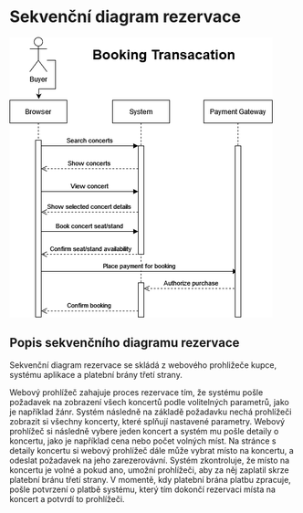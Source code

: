 # Sekvenční diagram rezervace

![Sequence diagram](/resources/diagrams/sequence.png)

## Popis sekvenčního diagramu rezervace
Sekvenční diagram rezervace se skládá z webového prohližeče kupce, systému aplikace a platební brány třetí strany.

Webový prohlížeč zahajuje proces rezervace tím, že systému pošle požadavek na zobrazení všech koncertů podle volitelných parametrů, jako je například žánr.
Systém následně na základě požadavku nechá prohlížeči zobrazit si všechny koncerty, které splňují nastavené parametry.
Webový prohlížeč si následně vybere jeden koncert a systém mu pošle detaily o koncertu, jako je například cena nebo počet volných míst.
Na stránce s detaily koncertu si webový prohlížeč dále může vybrat místo na koncertu, a odeslat požadavek na jeho zarezerovávní.
Systém zkontroluje, že místo na koncertu je volné a pokud ano, umožní prohlížeči, aby za něj zaplatil skrze platební bránu třetí strany.
V momentě, kdy platební brána platbu zpracuje, pošle potvrzení o platbě systému, který tím dokončí rezervaci místa na koncert a potvrdí to prohlížeči.